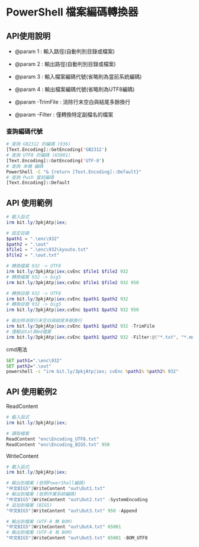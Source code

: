 PowerShell 檔案編碼轉換器
===

## API使用說明
- @param 1 : 輸入路徑(自動判別目錄或檔案)
- @param 2 : 輸出路徑(自動判別目錄或檔案)
- @param 3 : 輸入檔案編碼代號(省略則為當前系統編碼)
- @param 4 : 輸出檔案編碼代號(省略則為UTF8編碼)

- @param -TrimFile : 消除行末空白與結尾多餘換行
- @param -Filter   : 僅轉換特定副檔名的檔案

### 查詢編碼代號

```sh
# 查詢 GB2312 的編碼 (936)
[Text.Encoding]::GetEncoding('GB2312')
# 查詢 UTF8 的編碼 (65001)
[Text.Encoding]::GetEncoding('UTF-8')
# 查詢 本機 編碼
PowerShell -C "& {return [Text.Encoding]::Default}"
# 查詢 Pwsh 當前編碼
[Text.Encoding]::Default
```

## API 使用範例

``` ps1
# 載入函式
irm bit.ly/3pkjAtp|iex; 

# 設定目錄
$path1 = ".\enc\932"
$path2 = ".\out"
$file1 = ".\enc\932\kyouto.txt"
$file2 = ".\out.txt"

# 轉換檔案 932 -> UTF8
irm bit.ly/3pkjAtp|iex;cvEnc $file1 $file2 932
# 轉換檔案 932 -> big5
irm bit.ly/3pkjAtp|iex;cvEnc $file1 $file2 932 950

# 轉換目錄 932 -> UTF8
irm bit.ly/3pkjAtp|iex;cvEnc $path1 $path2 932
# 轉換目錄 932 -> big5
irm bit.ly/3pkjAtp|iex;cvEnc $path1 $path2 932 950

# 輸出時消除行末空白與結尾多餘換行
irm bit.ly/3pkjAtp|iex;cvEnc $path1 $path2 932 -TrimFile
# 僅輸出txt與md檔案
irm bit.ly/3pkjAtp|iex;cvEnc $path1 $path2 932 -Filter:@("*.txt", "*.md")

```

cmd用法

```bat
SET path1=".\enc\932"
SET path2=".\out"
powershell -c "irm bit.ly/3pkjAtp|iex; cvEnc %path1% %path2% 932"

```

## API 使用範例2
ReadContent
```ps1
# 載入函式
irm bit.ly/3pkjAtp|iex; 

# 讀取檔案
ReadContent "enc\Encoding_UTF8.txt"
ReadContent "enc\Encoding_BIG5.txt" 950
```

WriteContent
```ps1
# 載入函式
irm bit.ly/3pkjAtp|iex; 

# 輸出到檔案 (依照PowerShell編碼)
"中文BIG5"|WriteContent "out\Out1.txt"
# 輸出到檔案 (依照作業系統編碼)
"中文BIG5"|WriteContent "out\Out2.txt" -SystemEncoding
# 追加到檔案 (BIG5)
"中文BIG5"|WriteContent "out\Out3.txt" 950 -Append

# 輸出到檔案 (UTF-8 無 BOM)
"中文BIG5"|WriteContent "out\Out4.txt" 65001
# 輸出到檔案 (UTF-8 有 BOM)
"中文BIG5"|WriteContent "out\Out5.txt" 65001 -BOM_UTF8
```
